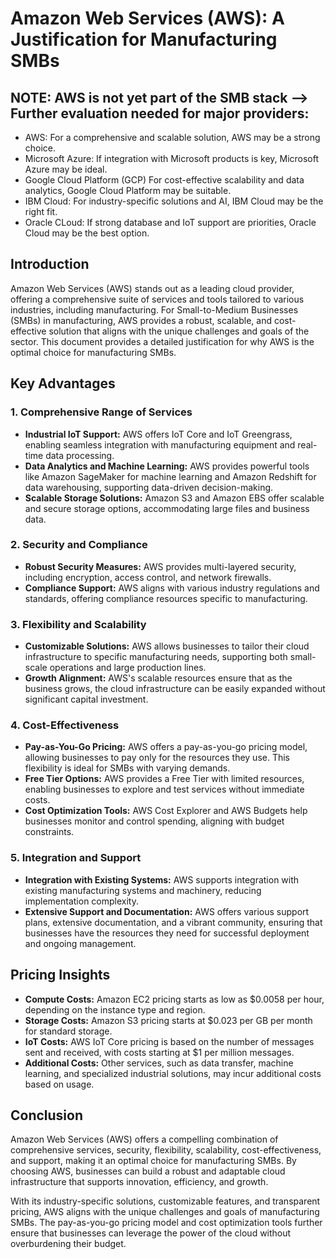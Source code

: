 
# Amazon Web Services (AWS): A Justification for Manufacturing SMBs

## NOTE: AWS is not yet part of the SMB stack --> Further evaluation needed for major providers:

- AWS: For a comprehensive and scalable solution, AWS may be a strong choice.
- Microsoft Azure: If integration with Microsoft products is key, Microsoft Azure may be ideal.
- Google Cloud Platform (GCP) For cost-effective scalability and data analytics, Google Cloud Platform may be suitable.
- IBM Cloud: For industry-specific solutions and AI, IBM Cloud may be the right fit.
- Oracle CLoud: If strong database and IoT support are priorities, Oracle Cloud may be the best option.

## Introduction

Amazon Web Services (AWS) stands out as a leading cloud provider, offering a comprehensive suite of services and tools tailored to various industries, including manufacturing. For Small-to-Medium Businesses (SMBs) in manufacturing, AWS provides a robust, scalable, and cost-effective solution that aligns with the unique challenges and goals of the sector. This document provides a detailed justification for why AWS is the optimal choice for manufacturing SMBs.

## Key Advantages

### 1. Comprehensive Range of Services

- **Industrial IoT Support:** AWS offers IoT Core and IoT Greengrass, enabling seamless integration with manufacturing equipment and real-time data processing.
- **Data Analytics and Machine Learning:** AWS provides powerful tools like Amazon SageMaker for machine learning and Amazon Redshift for data warehousing, supporting data-driven decision-making.
- **Scalable Storage Solutions:** Amazon S3 and Amazon EBS offer scalable and secure storage options, accommodating large files and business data.

### 2. Security and Compliance

- **Robust Security Measures:** AWS provides multi-layered security, including encryption, access control, and network firewalls.
- **Compliance Support:** AWS aligns with various industry regulations and standards, offering compliance resources specific to manufacturing.

### 3. Flexibility and Scalability

- **Customizable Solutions:** AWS allows businesses to tailor their cloud infrastructure to specific manufacturing needs, supporting both small-scale operations and large production lines.
- **Growth Alignment:** AWS's scalable resources ensure that as the business grows, the cloud infrastructure can be easily expanded without significant capital investment.

### 4. Cost-Effectiveness

- **Pay-as-You-Go Pricing:** AWS offers a pay-as-you-go pricing model, allowing businesses to pay only for the resources they use. This flexibility is ideal for SMBs with varying demands.
- **Free Tier Options:** AWS provides a Free Tier with limited resources, enabling businesses to explore and test services without immediate costs.
- **Cost Optimization Tools:** AWS Cost Explorer and AWS Budgets help businesses monitor and control spending, aligning with budget constraints.

### 5. Integration and Support

- **Integration with Existing Systems:** AWS supports integration with existing manufacturing systems and machinery, reducing implementation complexity.
- **Extensive Support and Documentation:** AWS offers various support plans, extensive documentation, and a vibrant community, ensuring that businesses have the resources they need for successful deployment and ongoing management.

## Pricing Insights

- **Compute Costs:** Amazon EC2 pricing starts as low as $0.0058 per hour, depending on the instance type and region.
- **Storage Costs:** Amazon S3 pricing starts at $0.023 per GB per month for standard storage.
- **IoT Costs:** AWS IoT Core pricing is based on the number of messages sent and received, with costs starting at $1 per million messages.
- **Additional Costs:** Other services, such as data transfer, machine learning, and specialized industrial solutions, may incur additional costs based on usage.

## Conclusion

Amazon Web Services (AWS) offers a compelling combination of comprehensive services, security, flexibility, scalability, cost-effectiveness, and support, making it an optimal choice for manufacturing SMBs. By choosing AWS, businesses can build a robust and adaptable cloud infrastructure that supports innovation, efficiency, and growth.

With its industry-specific solutions, customizable features, and transparent pricing, AWS aligns with the unique challenges and goals of manufacturing SMBs. The pay-as-you-go pricing model and cost optimization tools further ensure that businesses can leverage the power of the cloud without overburdening their budget.
